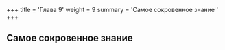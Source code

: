 +++
title = 'Глава 9'
weight = 9
summary = 'Самое сокровенное знание '
+++
## Самое сокровенное знание
